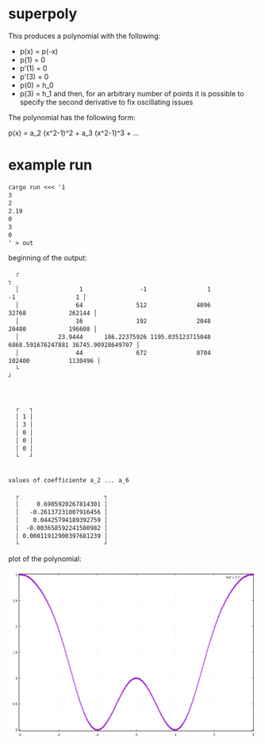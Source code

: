 # superpoly

This produces a polynomial with the following:
 - p(x) = p(-x)
 - p(1) = 0
 - p'(1) = 0
 - p'(3) = 0
 - p(0) = h_0
 - p(3) = h_1
and then, for an arbitrary number of points it is possible to specify the second derivative to fix oscillating issues

The polynomial has the following form:

p(x) = a_2 (x^2-1)^2 + a_3 (x^2-1)^3 + ...

# example run

```
cargo run <<< '1
3
2
2.19
0
3
0
' > out
```

beginning of the output:

```
  ┌                                                                                           ┐
  │                 1                -1                 1                -1                 1 │
  │                64               512              4096             32768            262144 │
  │                16               192              2048             20480            196608 │
  │           23.9444      186.22375926 1195.035123715048 6868.591676247881 36745.90928649707 │
  │                44               672              8704            102400           1130496 │
  └                                                                                           ┘



  ┌   ┐
  │ 1 │
  │ 3 │
  │ 0 │
  │ 0 │
  │ 0 │
  └   ┘


values of coefficiente a_2 ... a_6

  ┌                        ┐
  │     0.6905920267814301 │
  │   -0.26137231007916456 │
  │    0.04425794189392759 │
  │  -0.003658592241500982 │
  │ 0.00011912900397681239 │
  └                        ┘
```

plot of the polynomial:

![plot of p(x)](poly.png)


